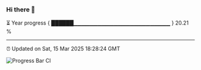 ### Hi there 👋

⏳ Year progress { ██████▁▁▁▁▁▁▁▁▁▁▁▁▁▁▁▁▁▁▁▁▁▁▁▁ } 20.21 %

---

⏰ Updated on Sat, 15 Mar 2025 18:28:24 GMT

![Progress Bar CI](https://github.com/ZhaoGui/ZhaoGui/workflows/Progress%20Bar%20CI/badge.svg)
